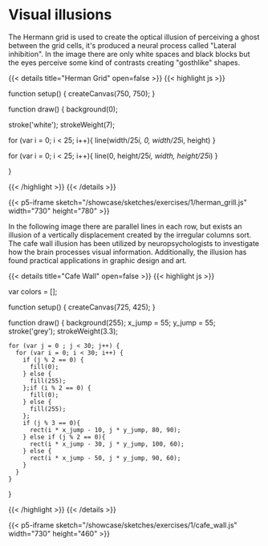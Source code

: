 # Visual illusions

The Hermann grid is used to create the optical illusion of perceiving a ghost between the grid cells, it's
produced a neural process called "Lateral inhibition". In the image there are only white spaces and black blocks
but the eyes perceive some kind of contrasts creating "gosthlike" shapes.  

{{< details title="Herman Grid" open=false >}} {{< highlight js >}}

function setup() {
  createCanvas(750, 750);
}

function draw() {
  background(0);

  stroke('white');
  strokeWeight(7);

  for (var i = 0; i < 25; i++){ 
    line(width/25*i, 0, width/25*i, height)
  }

  for (var i = 0; i < 25; i++){ 
    line(0, height/25*i, width, height/25*i)
  }

}

{{< /highlight >}} {{< /details >}}

{{< p5-iframe sketch="/showcase/sketches/exercises/1/herman_grill.js" width="730" height="780" >}}

In the following image there are parallel lines in each row, but exists an illusion of a vertically displacement created by the
irregular columns sort. The cafe wall illusion has been utilized by neuropsychologists to investigate how the brain processes visual information. Additionally, the illusion has found practical applications in graphic design and art.

{{< details title="Cafe Wall" open=false >}} {{< highlight js >}}

var colors = [];

function setup() {
  createCanvas(725, 425);
}

function draw() {
  background(255);
  x_jump = 55;
  y_jump = 55;
  stroke('grey');
  strokeWeight(3.3);

    for (var j = 0 ; j < 30; j++) {
      for (var i = 0; i < 30; i++) {
        if (j % 2 == 0) {
          fill(0);
        } else {
          fill(255);
        };if (i % 2 == 0) {
          fill(0);
        } else {
          fill(255);
        };
        if (j % 3 == 0){
          rect(i * x_jump - 10, j * y_jump, 80, 90);
        } else if (j % 2 == 0){
          rect(i * x_jump - 30, j * y_jump, 100, 60);
        } else {
          rect(i * x_jump - 50, j * y_jump, 90, 60);
        }
      }
    }
}

{{< /highlight >}} {{< /details >}}

{{< p5-iframe sketch="/showcase/sketches/exercises/1/cafe_wall.js" width="730" height="460" >}}